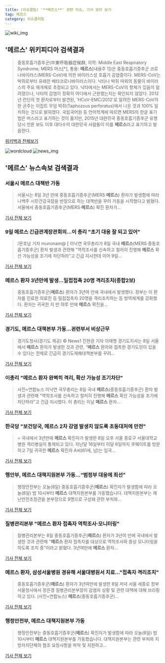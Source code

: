 ```yaml
---
title: (이슈클립) '**메르스**' 관련 이슈, 기사 모아 보기
tag: 메르스
category: 이슈클리핑
---
```

![wiki_img](https://user-images.githubusercontent.com/42597476/44503234-41136a80-a6d0-11e8-9071-6fc6418eafe4.png)
## **'**메르스**'** 위키피디아 검색결과
>중동호흡기증후군(中東呼吸器症候群, 의학: Middle East Respiratory Syndrome; MERS 머스[*], 통용: **메르스**[내용주 1])은 중동호흡기증후군 코로나바이러스(MERS-CoV)에 의한 바이러스성 호흡기 감염증이다. MERS-CoV는 박쥐로부터 유래한 베타코로나바이러스이다. 낙타나 박쥐 따위의 동물이 바이러스의 주요 매개체로 추정되고 있다. 낙타에서는 MERS-CoV의 항체가 있음이 알려졌으나, 낙타의 감염이 정확히 어디에서 근원했는지는 확인되지 않았다. 2012년 런던의 첫 환자로부터 발견된, 'HCoV-EMC/2012'로 알려진 MERS-CoV의 한 균주는 이집트 무덤 박쥐(Taphozous perforatus)에서 나온 것과 100% 일치하는 것으로 밝혀졌다. 국립국어원 등 언어학계에 따르면 MERS의 한글 표기법은 머스라고 표기하는 것이 옳지만, 2015년 대한민국 중동호흡기증후군 유행 당시 언론 보도 이후 대다수의 대한민국 사람들이 이를 **메르스**라고 표기하고 발음한다.

<a href="https://ko.wikipedia.org/wiki/메르스" target="_blank">위키백과 전체보기</a>

![wordcloud](https://s3.ap-northeast-2.amazonaws.com/lyrics101-wordcloud/2018-09-08-1536416138.png)
![news_img](https://user-images.githubusercontent.com/42597476/44507050-1206f400-a6e4-11e8-8d98-7ffbfebb353f.png)
## **'**메르스**'** 뉴스속보 검색결과
### 서울시 **메르스** 대책반 가동

>서울시는 8일 3년 만에 중동호흡기증후군(MERS·**메르스**) 환자가 발생함에 따라 나백주 시민건강국장을 반장으로 하는 대책반을 꾸려 가동을 시작했다고 밝혔다. 서울에서 중동호흡기증후군(MERS·**메르스**) 확진 환자가...

<a href="http://news.joins.com/article/olink/22545696" target="_blank">기사 전체 보기</a>

### 9일 **메르스** 긴급관계장관회의…이 총리 "초기 대응 잘 되고 있어"

>/문호남 기자 munonam@ [ 이낙연 국무총리가 8일 국내 **메르스**(MERS·중동호흡기증후군) 환자 발생과 관련해 "역학조사를 신속하고 철저히 진행해 **메르스** 확산 가능성을 조기에 차단하라"고 긴급 지시한데 이어 9일...

<a href="http://view.asiae.co.kr/news/view.htm?idxno=2018090821503331839" target="_blank">기사 전체 보기</a>

### **메르스** 환자 3년만에 발생…밀접접촉 20명 격리조치(종합2보)

>중동호흡기증후군(**메르스**) 환자가 3년여 만에 국내에서 발생했다. 정부는 이 환자를 진료한 의료진 등 밀접접촉자 20명을 격리조치하는 등 방역체계를 강화했다. 환자는 귀국한 지 만 하루 만에 **메르스** 확진을...

<a href="http://app.yonhapnews.co.kr/YNA/Basic/SNS/r.aspx?c=AKR20180908043952017&did=1195m" target="_blank">기사 전체 보기</a>

### 경기도, **메르스** 대책본부 가동…괸련부서 비상근무

>경기도청사(경기도 제공) © News1 진현권 기자 이재명 경기도지사는 8일 서울에서 **메르스** 환자가 발생한 것과 관련, “**메르스** 환자와 접촉한 경기도민이 있을 수 있다는 전제로 긴급히 경기도재해대책본부를 꾸려...

<a href="http://news1.kr/articles/?3421169" target="_blank">기사 전체 보기</a>

### 이총리 "**메르스** 환자 완벽히 격리, 확산 가능성 조기차단"

>사진=연합뉴스 이낙연 국무총리는 8일 국내 **메르스**(중동호흡기증후군) 환자 발생과 관련해 "역학조사를 신속하고 철저히 진행해 **메르스** 확산 가능성을 조기에 차단하라"고 긴급 지시했다. 이 총리는 이날 **메르스** 환자...

<a href="http://news.hankyung.com/article/2018090842437" target="_blank">기사 전체 보기</a>

### 한국당 "보건당국, **메르스** 2차 감염 발생치 않도록 초동대처에 만전"

>= 국내에서 3년만에 **메르스** 확진자가 발생한 8일 오후 서울 종로구 서울대학교병원 격리병실이 통제되고 있다. 지난달 16일부터 이달 6일까지 쿠웨이트를 방문하고 7일 귀국한 **메르스** 확진자 A씨(61세, 남)는 입국...

<a href="http://www.newsis.com/view/?id=NISX20180908_0000413193&cID=10301&pID=10300" target="_blank">기사 전체 보기</a>

### 행안부, **메르스** 대책지원본부 가동…“범정부 대응에 최선”

>행정안전부는 오늘(8일) 중동호흡기증후군(**메르스**) 확진자가 발생함에 따라 오늘(8일) 밤 10시부터 **메르스** 대책지원본부를 가동했습니다. 대책지원본부는 재난안전조정관을 본부장으로 9명으로 구성돼 관련 부처와...

<a href="http://news.kbs.co.kr/news/view.do?ncd=4035944&ref=A" target="_blank">기사 전체 보기</a>

### 질병관리본부 "**메르스** 환자 접촉자 역학조사·모니터링"

>질병관리본부는 8일 중동호흡기증후군(**메르스**) 환자가 3년여 만에 국내에서 발생한 것과 관련해 "**메르스** 환자 접촉자를 대상으로 역학조사와 증상 모니터링을 하도록 조치 중"이라고 밝혔다. 3년여만에 **메르스** 환자...

<a href="http://app.yonhapnews.co.kr/YNA/Basic/SNS/r.aspx?c=AKR20180908047900017&did=1195m" target="_blank">기사 전체 보기</a>

### **메르스** 환자, 삼성서울병원 경유해 서울대병원서 치료…"접촉자 격리조치"

>중동호흡기증후군(**메르스**) 환자가 3년여만에 발생한 8일 저녁 서울 세종로 정부서울청사에서 정은경 질병관리본부장이 감염자 상황 및 관련 대책에 대해 브리핑하고 있다. (사진=연합뉴스) **메르스**(중동호흡기증후군)...

<a href="http://news20.busan.com/controller/newsController.jsp?newsId=20180908000069" target="_blank">기사 전체 보기</a>

### 행정안전부, **메르스** 대책지원본부 가동

>행정안전부는 중동호흡기증후군(**메르스**) 확진자가 발생함에 따라 오늘(8일) 밤 10시부터 **메르스** 대책지원본부를 가동했습니다. 대책지원본부는 관련 부처와 지방자치단체의 협조 요청사항을 파악 및 지원하고...

<a href="https://news.sbs.co.kr/news/endPage.do?news_id=N1004926280&plink=ORI&cooper=NAVER" target="_blank">기사 전체 보기</a>


